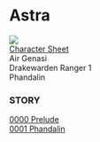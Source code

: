 # Astra

[![](https://www.dndbeyond.com/Content/Skins/Waterdeep/images/characters/default-avatar-builder.png)  
Character Sheet](https://www.dndbeyond.com/characters/104267614)  
Air Genasi  
Drakewarden Ranger 1  
Phandalin  

### STORY
[0000 Prelude](0000.md)  
[0001 Phandalin](0001.md)  
